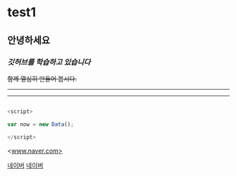 # test1
## 안녕하세요 

### *깃허브를 학습하고 있습니다*

~~함꼐 열심히 만들어 봅시다.~~

--- 

 - - - 
 
``` javascript

<script>

var now = new Data();

</script>
```


<www.naver.com>

[네이버](www.naver.com)
[네이버](www.naver.com, "검색엔진")
